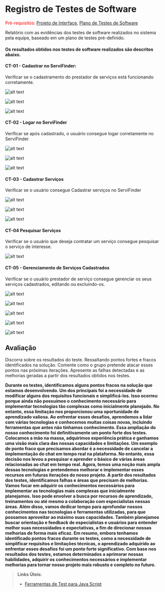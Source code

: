 # Registro de Testes de Software

<span style="color:red">Pré-requisitos: <a href="3-Projeto de Interface.md"> Projeto de Interface</a></span>, <a href="8-Plano de Testes de Software.md"> Plano de Testes de Software</a>

Relatório com as evidências dos testes de software realizados no sistema pela equipe, baseado em um plano de testes pré-definido.
<h4> Os resultados obtidos nos testes de software realizados são descritos abaixo.</h4>

<h4>CT-01 - Cadastrar no ServiFinder:</h4>
<p> Verificar se o cadastramento do prestador de serviços está funcionando corretamente.</p>

![alt text](/docs/img/R1.bmp)

![alt text](/docs/img/R2.bmp)

![alt text](/docs/img/R3.bmp)

<h4>CT-02 - Logar no ServiFinder</h4>
<p>Verificar se após cadastrado, o usuário consegue logar corretamente no ServiFinder</p>

![alt text](/docs/img/R4.bmp)

![alt text](/docs/img/R5.bmp)

![alt text](/docs/img/R6.bmp)

<h4>CT-03 - Cadastrar Serviços</h4>
<p>Verificar se o usuário consegue Cadastrar serviços no ServiFinder</p>

![alt text](/docs/img/R7.bmp)

![alt text](/docs/img/R8.bmp)

![alt text](/docs/img/R9.bmp)

<h4>CT-04 Pesquisar Serviços</h4>
<p>Verificar se o usuário que deseja contratar um serviço consegue pesquisar o serviço de interesse.</p>

![alt text](/docs/img/R10.bmp)

<h4>CT-05 - Gerenciamento de Serviços Cadastrados</h4>
<p>Verificar se o usuário prestador de serviço consegue gerenciar os seus serviços cadastrados, editando ou excluindo-os.</p>

![alt text](/docs/img/R11.bmp)

![alt text](/docs/img/R12.bmp)

![alt text](/docs/img/R13.bmp)

![alt text](/docs/img/R14.bmp)

![alt text](/docs/img/R15.bmp)





## Avaliação

Discorra sobre os resultados do teste. Ressaltando pontos fortes e fracos identificados na solução. Comente como o grupo pretende atacar esses pontos nas próximas iterações. Apresente as falhas detectadas e as melhorias geradas a partir dos resultados obtidos nos testes.

<p><strong> Durante os testes, identificamos alguns pontos fracos na solução que estamos desenvolvendo. Um dos principais foi a necessidade de modificar alguns dos requisitos funcionais e simplificá-los. Isso ocorreu porque ainda não possuímos o conhecimento necessário para implementar tecnologias tão complexas como inicialmente planejado. No entanto, essa limitação nos proporcionou uma oportunidade de aprendizado valiosa.
Ao enfrentar esses desafios, aprendemos a lidar com várias tecnologias e conhecemos muitas coisas novas, incluindo ferramentas que antes não tínhamos conhecimento. Essa ampliação do nosso conhecimento foi definitivamente um ponto forte dos testes. Colocamos a mão na massa, adquirimos experiência prática e ganhamos uma visão mais clara das nossas capacidades e limitações.
Um exemplo de ponto fraco que precisamos abordar é a necessidade de cancelar a implementação do chat em tempo real na plataforma. No entanto, essa decisão nos levou a pesquisar e aprender o básico de várias áreas relacionadas ao chat em tempo real. Agora, temos uma noção mais ampla dessas tecnologias e pretendemos melhorar e implementar esses recursos em futuras iterações do nosso projeto.
A partir dos resultados dos testes, identificamos falhas e áreas que precisam de melhorias. Vamos focar em adquirir os conhecimentos necessários para implementar as tecnologias mais complexas que inicialmente planejamos. Isso pode envolver a busca por recursos de aprendizado, treinamentos ou até mesmo a colaboração com especialistas nessas áreas.
Além disso, vamos dedicar tempo para aprofundar nossos conhecimentos nas tecnologias e ferramentas utilizadas, para que possamos aproveitar ao máximo suas capacidades. Também planejamos buscar orientação e feedback de especialistas e usuários para entender melhor suas necessidades e expectativas, a fim de direcionar nossas melhorias de forma mais eficaz.
Em resumo, embora tenhamos identificado pontos fracos durante os testes, como a necessidade de simplificar requisitos e limitações técnicas, o aprendizado adquirido ao enfrentar esses desafios foi um ponto forte significativo. Com base nos resultados dos testes, estamos determinados a aprimorar nossas habilidades, adquirir os conhecimentos necessários e implementar melhorias para tornar nosso projeto mais robusto e completo no futuro.</strong></p>


> **Links Úteis**:
> - [Ferramentas de Test para Java Script](https://geekflare.com/javascript-unit-testing/)
